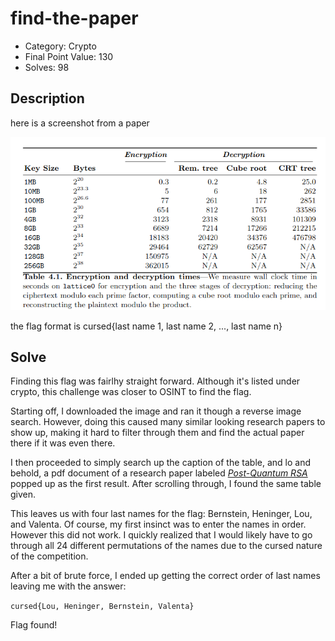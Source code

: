 # find-the-paper

- Category: Crypto
- Final Point Value: 130
- Solves: 98
  
## Description

here is a screenshot from a paper 

![paper](cursedctf.png)

the flag format is cursed{last name 1, last name 2, ..., last name n}

## Solve

Finding this flag was fairlhy straight forward. Although it's listed under crypto, this challenge was closer to OSINT to find the flag. 

Starting off, I downloaded the image and ran it though a reverse image search. However, doing this caused many similar looking research papers to show up, making it hard to filter through them and find the actual paper there if it was even there. 

I then proceeded to simply search up the caption of the table, and lo and behold, a pdf document of a research paper labeled [*Post-Quantum RSA*](https://cr.yp.to/papers/pqrsa-20170419.pdf) popped up as the first result. After scrolling through, I found the same table given.

This leaves us with four last names for the flag: Bernstein, Heninger, Lou, and Valenta. Of course, my first insinct was to enter the names in order. However this did not work. I quickly realized that I would likely have to go through all 24 different permutations of the names due to the cursed nature of the competition.

After a bit of brute force, I ended up getting the correct order of last names leaving me with the answer:

`cursed{Lou, Heninger, Bernstein, Valenta}`

Flag found!
